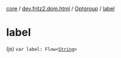 [core](../../index.md) / [dev.fritz2.dom.html](../index.md) / [Optgroup](index.md) / [label](./label.md)

# label

(js) `var label: Flow<`[`String`](https://kotlinlang.org/api/latest/jvm/stdlib/kotlin/-string/index.html)`>`